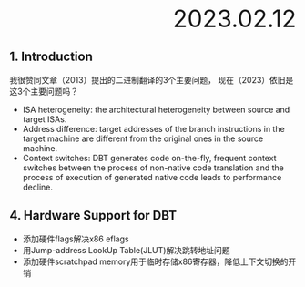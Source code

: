 <div style="text-align:right; font-size:3em;">2023.02.12</div>

## 1. Introduction

我很赞同文章（2013）提出的二进制翻译的3个主要问题，
现在（2023）依旧是这3个主要问题吗？

* ISA heterogeneity: the architectural heterogeneity between source and target ISAs.
* Address difference: target addresses of the branch instructions in the target machine are different from the original ones in the source machine.
* Context switches: DBT generates code on-the-fly, frequent context switches between the process of non-native code translation and the process of execution of generated native code leads to performance decline.

## 4. Hardware Support for DBT

* 添加硬件flags解决x86 eflags
* 用Jump-address LookUp Table(JLUT)解决跳转地址问题
* 添加硬件scratchpad memory用于临时存储x86寄存器，降低上下文切换的开销
